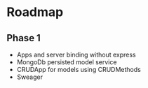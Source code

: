 # Roadmap

## Phase 1

* Apps and server binding without express
* MongoDb persisted model service
* CRUDApp for models using CRUDMethods
* Sweager
